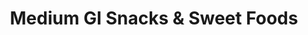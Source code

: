 ---
type: GiDataTablePage
title: Medium GI Snacks & Sweet Foods
description: Medium Glycemic Index Snacks & Sweet Foods
keywords: gi, GI, Glycemic Index, glycemic index, GlycemicIndex, glycemicindex, gi of Snacks & Sweet Foods, GI of Snacks & Sweet Foods, Glycemic Index of Snacks & Sweet Foods, glycemic index of Snacks & Sweet Foods, GlycemicIndex of Snacks & Sweet Foods, glycemicindex of Snacks & Sweet Foods, Snacks & Sweet Foods, Medium GI Snacks & Sweet Foods, Medium Glycemic Index Snacks & Sweet Foods
---